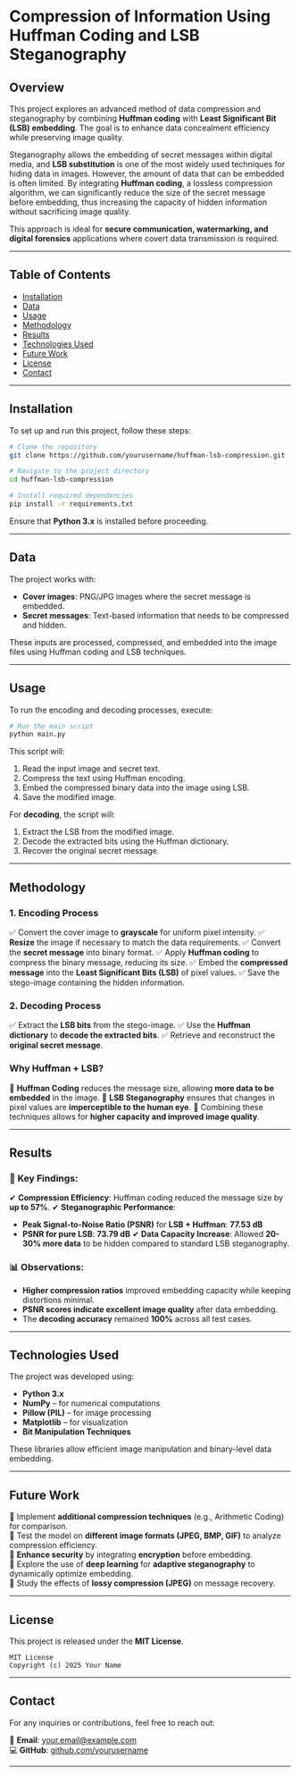 # **Compression of Information Using Huffman Coding and LSB Steganography**

## **Overview**

This project explores an advanced method of data compression and steganography by combining **Huffman coding** with **Least Significant Bit (LSB) embedding**. The goal is to enhance data concealment efficiency while preserving image quality.

Steganography allows the embedding of secret messages within digital media, and **LSB substitution** is one of the most widely used techniques for hiding data in images. However, the amount of data that can be embedded is often limited. By integrating **Huffman coding**, a lossless compression algorithm, we can significantly reduce the size of the secret message before embedding, thus increasing the capacity of hidden information without sacrificing image quality.

This approach is ideal for **secure communication, watermarking, and digital forensics** applications where covert data transmission is required.

---

## **Table of Contents**

- [Installation](#installation)
- [Data](#data)
- [Usage](#usage)
- [Methodology](#methodology)
- [Results](#results)
- [Technologies Used](#technologies-used)
- [Future Work](#future-work)
- [License](#license)
- [Contact](#contact)

---

## **Installation**

To set up and run this project, follow these steps:

```bash
# Clone the repository
git clone https://github.com/yourusername/huffman-lsb-compression.git

# Navigate to the project directory
cd huffman-lsb-compression

# Install required dependencies
pip install -r requirements.txt
```

Ensure that **Python 3.x** is installed before proceeding.

---

## **Data**

The project works with:
- **Cover images**: PNG/JPG images where the secret message is embedded.
- **Secret messages**: Text-based information that needs to be compressed and hidden.

These inputs are processed, compressed, and embedded into the image files using Huffman coding and LSB techniques.

---

## **Usage**

To run the encoding and decoding processes, execute:

```bash
# Run the main script
python main.py
```

This script will:
1. Read the input image and secret text.
2. Compress the text using Huffman encoding.
3. Embed the compressed binary data into the image using LSB.
4. Save the modified image.

For **decoding**, the script will:
1. Extract the LSB from the modified image.
2. Decode the extracted bits using the Huffman dictionary.
3. Recover the original secret message.

---

## **Methodology**

### **1. Encoding Process**
✅ Convert the cover image to **grayscale** for uniform pixel intensity.
✅ **Resize** the image if necessary to match the data requirements.
✅ Convert the **secret message** into binary format.
✅ Apply **Huffman coding** to compress the binary message, reducing its size.
✅ Embed the **compressed message** into the **Least Significant Bits (LSB)** of pixel values.
✅ Save the stego-image containing the hidden information.

### **2. Decoding Process**
✅ Extract the **LSB bits** from the stego-image.
✅ Use the **Huffman dictionary** to **decode the extracted bits**.
✅ Retrieve and reconstruct the **original secret message**.

### **Why Huffman + LSB?**
🔹 **Huffman Coding** reduces the message size, allowing **more data to be embedded** in the image.
🔹 **LSB Steganography** ensures that changes in pixel values are **imperceptible to the human eye**.
🔹 Combining these techniques allows for **higher capacity and improved image quality**.

---

## **Results**

### **📌 Key Findings:**
✔ **Compression Efficiency**: Huffman coding reduced the message size by **up to 57%**.
✔ **Steganographic Performance**:
   - **Peak Signal-to-Noise Ratio (PSNR)** for **LSB + Huffman**: **77.53 dB**
   - **PSNR for pure LSB**: **73.79 dB**
✔ **Data Capacity Increase**: Allowed **20-30% more data** to be hidden compared to standard LSB steganography.

### **📊 Observations:**
- **Higher compression ratios** improved embedding capacity while keeping distortions minimal.
- **PSNR scores indicate excellent image quality** after data embedding.
- The **decoding accuracy** remained **100%** across all test cases.

---

## **Technologies Used**

The project was developed using:

- **Python 3.x**  
- **NumPy** – for numerical computations  
- **Pillow (PIL)** – for image processing  
- **Matplotlib** – for visualization  
- **Bit Manipulation Techniques**  

These libraries allow efficient image manipulation and binary-level data embedding.

---

## **Future Work**

🔹 Implement **additional compression techniques** (e.g., Arithmetic Coding) for comparison.  
🔹 Test the model on **different image formats (JPEG, BMP, GIF)** to analyze compression efficiency.  
🔹 **Enhance security** by integrating **encryption** before embedding.  
🔹 Explore the use of **deep learning** for **adaptive steganography** to dynamically optimize embedding.  
🔹 Study the effects of **lossy compression (JPEG)** on message recovery.  

---

## **License**

This project is released under the **MIT License**.

```
MIT License
Copyright (c) 2025 Your Name
```

---

## **Contact**

For any inquiries or contributions, feel free to reach out:

📧 **Email**: [your.email@example.com](mailto:your.email@example.com)  
💻 **GitHub**: [github.com/yourusername](https://github.com/yourusername)  

---

